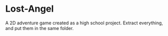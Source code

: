 # Lost-Angel
A 2D adventure game created as a high school project.
Extract everything, and put them in the same folder.
